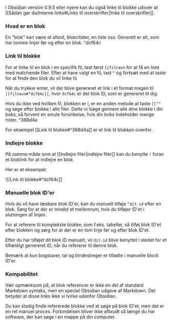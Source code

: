 I Obsidian version 0.9.5 eller nyere kan du også linke til blokke udover at [[Sådan gør du/Interne links#Links til overskrifter|linke til overskrifter]].

### Hvad er en blok

En "blok" kan være et afsnit, blokcitater, en liste osv. Generelt er alt, som har tomme linjer før og efter en blok. ^dcf64c

### Link til blokke

For at linke til en blok i en specifik fil, tast først  `[[filnavn` for at få en liste med matchende filer. Efter at have valgt en fil, tast `^`  og fortsæt med at taste for at finde den blok du vil linke til.

Når du trykker enter, vil der blive genereret et link i et format magen til `[[filnavn#^dcf64c]]`, hvor `dcf64c`  er det blok ID, som er genereret til dig.

Hvis du ikke ved hvilken fil, blokken er i, er en anden metode at taste `[[^^`  og søge efter blokke i alle filer. Dette vi lsøge gennem alle dine blokke i din boks, så forvent en smule forsinkelse, hvis din boks indeholder mange noter. ^368d4a

For eksempel [[Link til blokke#^368d4a]] er et link til blokken ovenfor.

### Indlejre blokke

På samme måde som at [[Indlejre filer|indlejre filer]] kan du benytte `!` foran et bloklink for at indlejre en blok.

Her er et eksempel:

![[Link til blokke#^dcf64c]]

### Manuelle blok ID'er

Hvis du vil have læsbare blok ID'er, kan du manuelt tilføje `^dit-id` efter en blok.
Sørg for at der er mindst et mellemrum, hvis du tilføjer ID'et i slutningen af linjen.

For at referere til komplekste blokke, som f.eks. tabeller, så tilføj blok ID'et efter blokken og sørg for at der er en tom linje før og efter blok ID'et.

Efter du har tilføjet dit blok ID manuelt, vil `dit-id` blive benyttet i stedet for et tilfældigt genereret ID, når du refererer til denne blok.

Bemærk at kun bogstaver, tal og bindestreger er tilladte i manuelle block ID'er.

### Kompabilitet

Vær opmærksom på, at blok referencer er ikke en del af standard Markdown syntaks, men en speciel Obsidian udgave af Markdown. Det betyder at disse links ikke vi lvirke udenfor Obsidian.

Du kan stadig finde refererede blokke ved at søge på blok ID'et, men det er en ret manuel proces. Forbindelsen bliver ikke afbrudt så længe du har software, der kan søge i en mappe på din computer.

